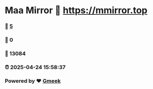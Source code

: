 # Maa Mirror :link: https://mmirror.top 
### :page_facing_up: [5](https://mmirror.top/tag.html) 
### :speech_balloon: 0 
### :hibiscus: 13084 
### :alarm_clock: 2025-04-24 15:58:37 
### Powered by :heart: [Gmeek](https://github.com/Meekdai/Gmeek)
